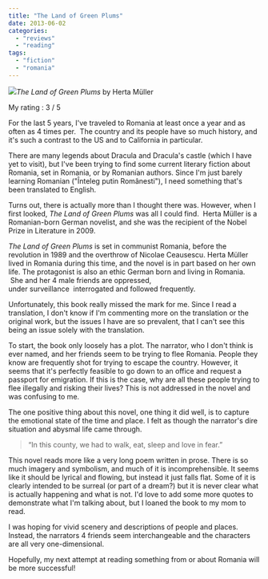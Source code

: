 ```yaml
---
title: "The Land of Green Plums"
date: 2013-06-02
categories: 
  - "reviews"
  - "reading"
tags: 
  - "fiction"
  - "romania"
---
```


![](images/q?_encoding=UTF8&ASIN=0312429940&Format=_SL160_&ID=AsinImage&MarketPlace=US&ServiceVersion=20070822&WS=1&tag=cometgrrlcom-20)_The Land of Green Plums_ by Herta Müller

My rating : 3 / 5

For the last 5 years, I've traveled to Romania at least once a year and as often as 4 times per.  The country and its people have so much history, and it's such a contrast to the US and to California in particular.

There are many legends about Dracula and Dracula's castle (which I have yet to visit), but I've been trying to find some current literary fiction about Romania, set in Romania, or by Romanian authors. Since I'm just barely learning Romanian ("Înteleg putin Românesti"), I need something that's been translated to English.

Turns out, there is actually more than I thought there was. However, when I first looked, _The Land of Green Plums_ was all I could find.  Herta Müller is a Romanian-born German novelist, and she was the recipient of the Nobel Prize in Literature in 2009.

_The Land of Green Plums_ is set in communist Romania, before the revolution in 1989 and the overthrow of Nicolae Ceausescu. Herta Müller lived in Romania during this time, and the novel is in part based on her own life. The protagonist is also an ethic German born and living in Romania.  She and her 4 male friends are oppressed, under surveillance  interrogated and followed frequently.

Unfortunately, this book really missed the mark for me. Since I read a translation, I don't know if I'm commenting more on the translation or the original work, but the issues I have are so prevalent, that I can't see this being an issue solely with the translation.

To start, the book only loosely has a plot. The narrator, who I don't think is ever named, and her friends seem to be trying to flee Romania. People they know are frequently shot for trying to escape the country. However, it seems that it's perfectly feasible to go down to an office and request a passport for emigration. If this is the case, why are all these people trying to flee illegally and risking their lives? This is not addressed in the novel and was confusing to me.

The one positive thing about this novel, one thing it did well, is to capture the emotional state of the time and place. I felt as though the narrator's dire situation and abysmal life came through.

> “In this county, we had to walk, eat, sleep and love in fear.”

This novel reads more like a very long poem written in prose. There is so much imagery and symbolism, and much of it is incomprehensible. It seems like it should be lyrical and flowing, but instead it just falls flat. Some of it is clearly intended to be surreal (or part of a dream?) but it is never clear what is actually happening and what is not. I'd love to add some more quotes to demonstrate what I'm talking about, but I loaned the book to my mom to read.

I was hoping for vivid scenery and descriptions of people and places. Instead, the narrators 4 friends seem interchangeable and the characters are all very one-dimensional.

Hopefully, my next attempt at reading something from or about Romania will be more successful!
